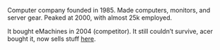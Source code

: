 Computer company founded in 1985. Made computers, monitors, and server gear. Peaked at 2000, with almost 25k employed.

It bought eMachines in 2004 (competitor). It still couldn’t survive, acer bought it, now sells stuff [here](https://www.gatewayusa.com/).